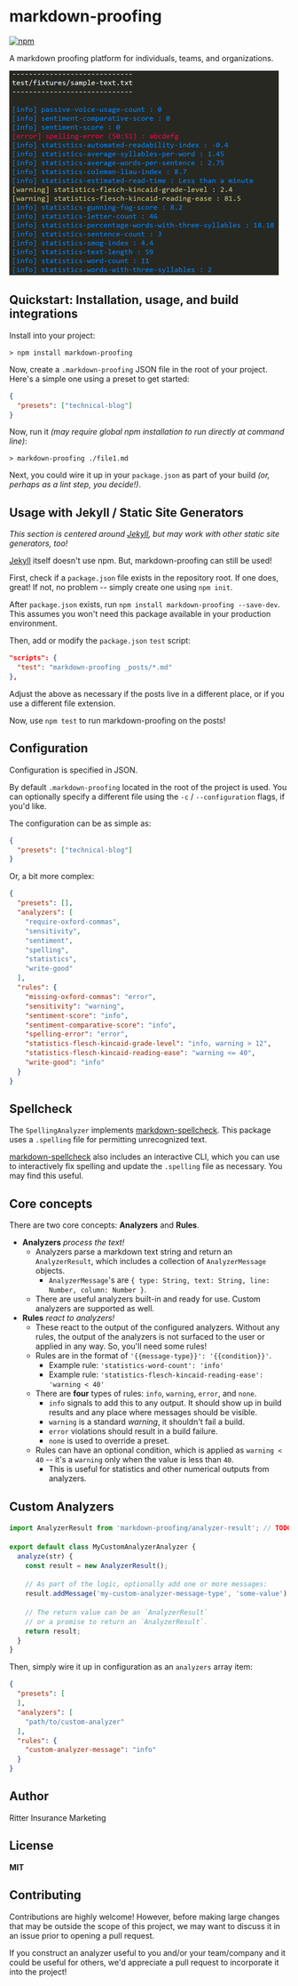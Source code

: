 # markdown-proofing

[![npm](https://img.shields.io/npm/v/markdown-proofing.svg)](https://www.npmjs.com/package/markdown-proofing)

A markdown proofing platform for individuals, teams, and organizations.

![screenshot](screenshot.png)

## Quickstart: Installation, usage, and build integrations

Install into your project:

```
> npm install markdown-proofing
```

Now, create a `.markdown-proofing` JSON file in the root of your project. Here's a simple one using a preset to get started:

```json
{
  "presets": ["technical-blog"]
}
```

Now, run it *(may require global npm installation to run directly at command line)*:

```
> markdown-proofing ./file1.md
```

Next, you could wire it up in your `package.json` as part of your build *(or, perhaps as a lint step, you decide!)*.

## Usage with Jekyll / Static Site Generators

*This section is centered around [Jekyll](https://jekyllrb.com/), but may work with other static site generators, too!*

[Jekyll](https://jekyllrb.com/) itself doesn't use npm. But, markdown-proofing can still be used!

First, check if a `package.json` file exists in the repository root. If one does, great! If not, no problem -- simply create one using `npm init`.

After `package.json` exists, run `npm install markdown-proofing --save-dev`. This assumes you won't need this package available in your production environment.

Then, add or modify the `package.json` `test` script:

```json
"scripts": {
  "test": "markdown-proofing _posts/*.md"
},
```

Adjust the above as necessary if the posts live in a different place, or if you use a different file extension.

Now, use `npm test` to run markdown-proofing on the posts!

## Configuration

Configuration is specified in JSON.

By default `.markdown-proofing` located in the root of the project is used. You can optionally specify a different file using the `-c` / `--configuration` flags, if you'd like.

The configuration can be as simple as:

```json
{
  "presets": ["technical-blog"]
}
```

Or, a bit more complex:

```json
{
  "presets": [],
  "analyzers": [
    "require-oxford-commas",
    "sensitivity",
    "sentiment",
    "spelling",
    "statistics",
    "write-good"
  ],
  "rules": {
    "missing-oxford-commas": "error",
    "sensitivity": "warning",
    "sentiment-score": "info",
    "sentiment-comparative-score": "info",
    "spelling-error": "error",
    "statistics-flesch-kincaid-grade-level": "info, warning > 12",
    "statistics-flesch-kincaid-reading-ease": "warning <= 40",
    "write-good": "info"
  }
}
```

## Spellcheck

The `SpellingAnalyzer` implements [markdown-spellcheck](https://www.npmjs.com/package/markdown-spellcheck). This package uses a `.spelling` file for permitting unrecognized text.

[markdown-spellcheck](https://www.npmjs.com/package/markdown-spellcheck) also includes an interactive CLI, which you can use to interactively fix spelling and update the `.spelling` file as necessary. You may find this useful.

## Core concepts

There are two core concepts: **Analyzers** and **Rules**.

- **Analyzers** *process the text!*
  - Analyzers parse a markdown text string and return an `AnalyzerResult`, which includes a collection of `AnalyzerMessage` objects.
    - `AnalyzerMessage`'s are `{ type: String, text: String, line: Number, column: Number }`.
  - There are useful analyzers built-in and ready for use. Custom analyzers are supported as well.
- **Rules** *react to analyzers!*
  - These react to the output of the configured analyzers. Without any rules, the output of the analyzers is not surfaced to the user or applied in any way. So, you'll need some rules!
  - Rules are in the format of `'{{message-type}}': '{{condition}}'`.
    - Example rule: `'statistics-word-count': 'info'`
    - Example rule: `'statistics-flesch-kincaid-reading-ease': 'warning < 40'`
  - There are **four** types of rules: `info`, `warning`, `error`, and `none`.
    - `info` signals to add this to any output. It should show up in build results and any place where messages should be visible.
    - `warning` is a standard *warning*, it shouldn't fail a build.
    - `error` violations should result in a build failure.
    - `none` is used to override a preset.
  - Rules can have an optional condition, which is applied as `warning < 40` -- it's a `warning` only when the value is less than `40`.
    - This is useful for statistics and other numerical outputs from analyzers.

## Custom Analyzers

```javascript
import AnalyzerResult from 'markdown-proofing/analyzer-result'; // TODO: Change this import if this is not correct

export default class MyCustomAnalyzerAnalyzer {
  analyze(str) {
    const result = new AnalyzerResult();

    // As part of the logic, optionally add one or more messages:
    result.addMessage('my-custom-analyzer-message-type', 'some-value');

    // The return value can be an `AnalyzerResult`
    // or a promise to return an `AnalyzerResult`.
    return result;
  }
}
```

Then, simply wire it up in configuration as an `analyzers` array item:

```json
{
  "presets": [
  ],
  "analyzers": [
    "path/to/custom-analyzer"
  ],
  "rules": {
    "custom-analyzer-message": "info"
  }
}

```

## Author

Ritter Insurance Marketing

## License

**MIT**

## Contributing

Contributions are highly welcome! However, before making large changes that may be outside the scope of this project, we may want to discuss it in an issue prior to opening a pull request.

If you construct an analyzer useful to you and/or your team/company and it could be useful for others, we'd appreciate a pull request to incorporate it into the project!
